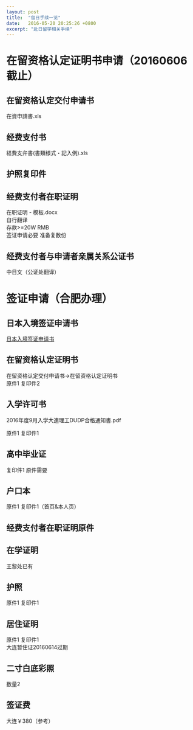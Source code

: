 ```yaml
---
layout: post
title:  "留日手续一览"
date:   2016-05-20 20:25:26 +0800
excerpt: "赴日留学相关手续"
---
```


# 在留资格认定证明书申请（20160606截止）

## 在留资格认定交付申请书

在資申請書.xls

## 经费支付书

経費支弁書(書類様式・記入例).xls

## 护照复印件

## 经费支付者在职证明

在职证明 - 模板.docx  
自行翻译  
 存款>=20W RMB  
签证申请必要 准备复数份

## 经费支付者与申请者亲属关系公证书

中日文（公证处翻译）

# 签证申请（合肥办理）

## 日本入境签证申请书

[日本入境签证申请书](http://www.dalian.cn.emb-japan.go.jp/ch/cardryugaku.html)

## 在留资格认定证明书

在留资格认定交付申请书→在留资格认定证明书  
原件1 复印件2

## 入学许可书

2016年度9月入学大連理工DUDP合格通知書.pdf

原件1 复印件1

## 高中毕业证

复印件1 原件需要

## 户口本

原件1 复印件1（首页&本人页）

## 经费支付者在职证明原件

## 在学证明

王黎处已有

## 护照

原件1 复印件1

## 居住证明

原件1 复印件1  
大连暂住证20160614过期

## 二寸白底彩照

数量2

## 签证费

大连￥380（参考）
